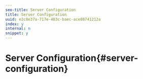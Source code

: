 ```yaml
---
seo-title: Server Configuration
title: Server Configuration
uuid: e2c8e37a-717e-403c-baec-ace08741212a
index: y
internal: n
snippet: y
---
```


# Server Configuration{#server-configuration}

